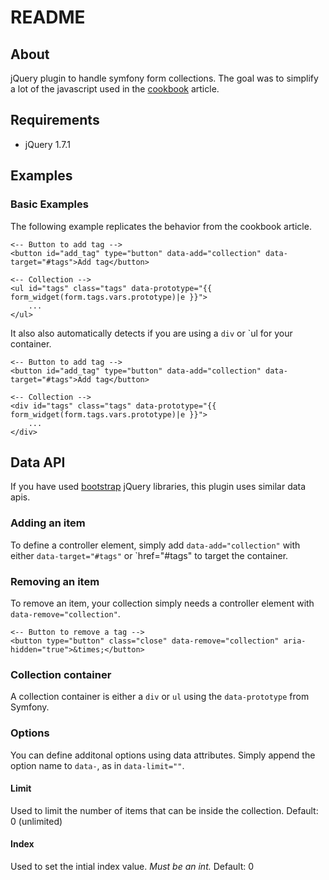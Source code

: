 # README

## About
   
jQuery plugin to handle symfony form collections. The goal was to simplify a lot of the javascript used in the [cookbook](http://symfony.com/doc/current/cookbook/form/form_collections.html) article.

## Requirements

*  jQuery 1.7.1

## Examples

### Basic Examples

The following example replicates the behavior from the cookbook article.

	<-- Button to add tag -->
	<button id="add_tag" type="button" data-add="collection" data-target="#tags">Add tag</button>

	<-- Collection -->
	<ul id="tags" class="tags" data-prototype="{{ form_widget(form.tags.vars.prototype)|e }}">
	    ...
	</ul>

It also also automatically detects if you are using a `div` or `ul for your container.

	<-- Button to add tag -->
	<button id="add_tag" type="button" data-add="collection" data-target="#tags">Add tag</button>

	<-- Collection -->
	<div id="tags" class="tags" data-prototype="{{ form_widget(form.tags.vars.prototype)|e }}">
	    ...
	</div>

## Data API

If you have used [bootstrap](http://twitter.github.com/bootstrap) jQuery libraries, this plugin uses similar data apis.

### Adding an item

To define a controller element, simply add `data-add="collection"` with either `data-target="#tags"` or `href="#tags" to target the container.

### Removing an item

To remove an item, your collection simply needs a controller element with `data-remove="collection"`.

	<-- Button to remove a tag -->
	<button type="button" class="close" data-remove="collection" aria-hidden="true">&times;</button>

### Collection container

A collection container is either a `div` or `ul` using the `data-prototype` from Symfony.

### Options

You can define additonal options using data attributes. Simply append the option name to `data-`, as in `data-limit=""`.

#### Limit

Used to limit the number of items that can be inside the collection. Default: 0 (unlimited)

#### Index

Used to set the intial index value. _Must be an int._ Default: 0